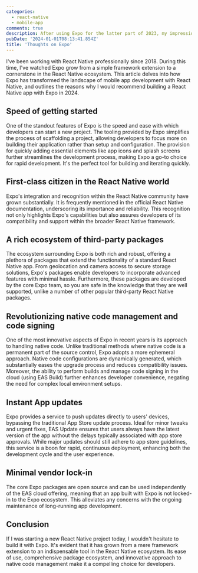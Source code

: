 ```yaml
---
categories:
  - react-native
  - mobile-app
comments: true
description: After using Expo for the latter part of 2023, my impression of the project has changed for the better.
pubDate: '2024-01-01T08:13:41.854Z'
title: 'Thoughts on Expo'
---
```


I've been working with React Native professionally since 2018. During this time, I've watched Expo grow from a simple framework extension to a cornerstone in the React Native ecosystem. This article delves into how Expo has transformed the landscape of mobile app development with React Native, and outlines the reasons why I would recommend building a React Native app with Expo in 2024.

## Speed of getting started

One of the standout features of Expo is the speed and ease with which developers can start a new project. The tooling provided by Expo simplifies the process of scaffolding a project, allowing developers to focus more on building their application rather than setup and configuration. The provision for quickly adding essential elements like app icons and splash screens further streamlines the development process, making Expo a go-to choice for rapid development. It's the perfect tool for building and iterating quickly.

## First-class citizen in the React Native world

Expo's integration and recognition within the React Native community have grown substantially. It is frequently mentioned in the official React Native documentation, underscoring its importance and reliability. This recognition not only highlights Expo's capabilities but also assures developers of its compatibility and support within the broader React Native framework.

## A rich ecosystem of third-party packages

The ecosystem surrounding Expo is both rich and robust, offering a plethora of packages that extend the functionality of a standard React Native app. From geolocation and camera access to secure storage solutions, Expo's packages enable developers to incorporate advanced features with minimal hassle. Furthermore, these packages are developed by the core Expo team, so you are safe in the knowledge that they are well supported, unlike a number of other popular third-party React Native packages.

## Revolutionizing native code management and code signing

One of the most innovative aspects of Expo in recent years is its approach to handling native code. Unlike traditional methods where native code is a permanent part of the source control, Expo adopts a more ephemeral approach. Native code configurations are dynamically generated, which substantially eases the upgrade process and reduces compatibility issues. Moreover, the ability to perform builds and manage code signing in the cloud (using EAS Build) further enhances developer convenience, negating the need for complex local environment setups.

## Instant App updates

Expo provides a service to push updates directly to users' devices, bypassing the traditional App Store update process. Ideal for minor tweaks and urgent fixes, EAS Update ensures that users always have the latest version of the app without the delays typically associated with app store approvals. While major updates should still adhere to app store guidelines, this service is a boon for rapid, continuous deployment, enhancing both the development cycle and the user experience.

## Minimal vendor lock-in

The core Expo packages are open source and can be used independently of the EAS cloud offering, meaning that an app built with Expo is not locked-in to the Expo ecosystem. This alleviates any concerns with the ongoing maintenance of long-running app development.

## Conclusion

If I was starting a new React Native project today, I wouldn't hesitate to build it with Expo. It's evident that it has grown from a mere framework extension to an indispensable tool in the React Native ecosystem. Its ease of use, comprehensive package ecosystem, and innovative approach to native code management make it a compelling choice for developers.
